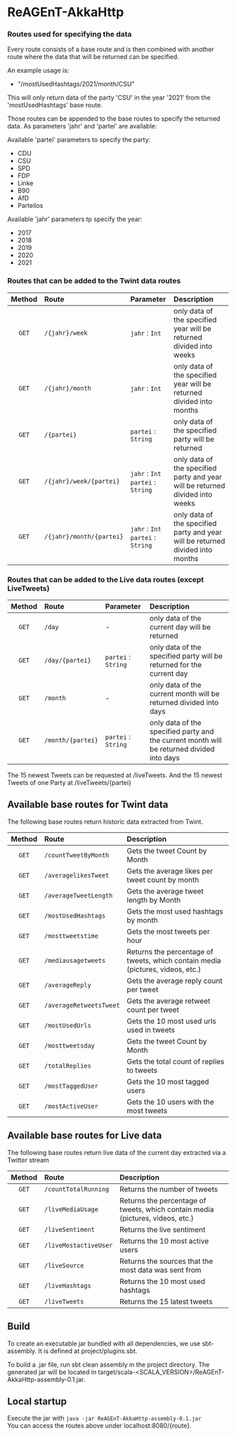 # ReAGEnT-AkkaHttp


### Routes used for specifying the data
Every route consists of a base route and is then combined with another route where the data that will be returned can be specified.

An example usage is:
+ "/mostUsedHashtags/2021/month/CSU"

This will only return data of the party 'CSU' in the year '2021' from the 'mostUsedHashtags' base route.

Those routes can be appended to the base routes to specify the returned data. As parameters 'jahr' and 'partei' are available:

Available 'partei' parameters to specify the party:
+ CDU
+ CSU
+ SPD
+ FDP
+ Linke
+ B90
+ AfD
+ Parteilos

Available 'jahr' parameters tp specify the year:
+ 2017
+ 2018
+ 2019
+ 2020
+ 2021

### Routes that can be added to the Twint data routes
| Method | Route                               |Parameter |Description            |
| :-----:|:------------------------------------|:----------------- |:--------------------- |
| `GET` | `/{jahr}/week`| `jahr` : `Int ` | only data of the specified year will be returned divided into weeks |
| `GET` | `/{jahr}/month`| `jahr` : `Int` | only data of the specified year will be returned divided into months |
| `GET` | `/{partei}`| `partei` : `String`  | only data of the specified party will be returned |
| `GET` | `/{jahr}/week/{partei}`| `jahr` : `Int` <br> `partei` : `String` | only data of the specified party and year will be returned divided into weeks |
| `GET` | `/{jahr}/month/{partei}`| `jahr` : `Int` <br> `partei` : `String` |only data of the specified party and year will be returned divided into months|

### Routes that can be added to the Live data routes (except LiveTweets)
| Method | Route                               |Parameter |Description            |
| :-----:|:------------------------------------|:----------------- |:--------------------- |
| `GET` | `/day`| - | only data of the current day will be returned |
| `GET` | `/day/{partei}`| `partei` : `String` | only data of the specified party will be returned for the current day  |
| `GET` | `/month`|  -  | only data of the current month will be returned divided into days |
| `GET` | `/month/{partei}`| `partei` : `String` | only data of the specified party and the current month will be returned divided into days|

The 15 newest Tweets can be requested at /liveTweets. And the 15 newest Tweets of one Party at /liveTweets/{partei}


## Available base routes for Twint data
The following base routes return historic data extracted from Twint.

| Method | Route                               | Description            |
| :-----:|:------------------------------------| :--------------------- |
| `GET` | `/countTweetByMonth`|Gets the tweet Count by Month|
| `GET` | `/averagelikesTweet`|Gets the average likes per tweet count by month|
| `GET` | `/averageTweetLength`|Gets the average tweet length by Month|
| `GET` | `/mostUsedHashtags`|Gets the most used hashtags by month|
| `GET` | `/mosttweetstime`|Gets the most tweets per hour|
| `GET` | `/mediausagetweets`|Returns the percentage of tweets, which contain media (pictures, videos, etc.)|
| `GET` | `/averageReply`|Gets the average reply count per tweet|
| `GET` | `/averageRetweetsTweet`|Gets the average retweet count per tweet|
| `GET` | `/mostUsedUrls`|Gets the 10 most used urls used in tweets|
| `GET` | `/mosttweetsday`|Gets the tweet Count by Month|
| `GET` | `/totalReplies`|Gets the total count of replies to tweets|
| `GET` | `/mostTaggedUser`|Gets the 10 most tagged users|
| `GET` | `/mostActiveUser`|Gets the 10 users with the most tweets|


## Available base routes for Live data
The following base routes return live data of the current day extracted via a Twitter stream

| Method | Route                               | Description            |
| :-----:|:------------------------------------| :--------------------- |
| `GET` | `/countTotalRunning`|Returns the number of tweets |
| `GET` | `/liveMediaUsage`|Returns the percentage of tweets, which contain media (pictures, videos, etc.) |
| `GET` | `/liveSentiment`|Returns the live sentiment |
| `GET` | `/liveMostactiveUser`| Returns the 10 most active users |
| `GET` | `/liveSource`|Returns the sources that the most data was sent from |
| `GET` | `/liveHashtags`|Returns the 10 most used hashtags |
| `GET` | `/liveTweets`| Returns the 15 latest tweets |


## Build

To create an executable jar bundled with all dependencies, we use sbt-assembly. It is defined at project/plugins.sbt.

To build a .jar file, run sbt clean assembly in the project directory.
The generated jar will be located in target/scala-<SCALA_VERSION>/ReAGEnT-AkkaHttp-assembly-0.1.jar.

## Local startup

Execute the jar with `java -jar ReAGEnT-AkkaHttp-assembly-0.1.jar`\
You can access the routes above under localhost:8080/{route}.
